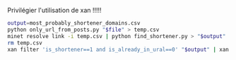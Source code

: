 Privilégier l'utilisation de xan !!!!!



```bash
output=most_probably_shortener_domains.csv
python only_url_from_posts.py "$file" > temp.csv
minet resolve link -i temp.csv | python find_shortener.py > "$output"
rm temp.csv
xan filter 'is_shortener==1 and is_already_in_ural==0' "$output" | xan v -pA -s domain,domain_occur,link
```